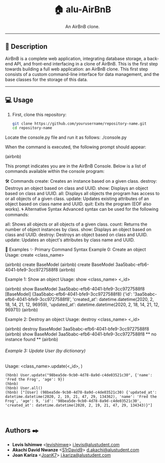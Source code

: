 <h1 align="center">🏠 alu-AirBnB</h1>
<p align="center">An AirBnB clone.</p>

---

## 📖 Description

AirBnB is a complete web application, integrating database storage, a back-end API, and front-end interfacing in a clone of AirBnB. This is the first step towards building a full web application: an AirBnB clone. This first step consists of a custom command-line interface for data management, and the base classes for the storage of this data.

---

## 💻 Usage

1. First, clone this repository:
   ```bash
   git clone https://github.com/yourusername/repository-name.git
   cd repository-name


Locate the console.py file and run it as follows:
./console.py

When the command is executed, the following prompt should appear:

(airbnb)


This prompt indicates you are in the AirBnB Console. Below is a list of commands available within the console program:

🛠️ Commands
create: Creates an instance based on a given class.
destroy: Destroys an object based on class and UUID.
show: Displays an object based on class and UUID.
all: Displays all objects the program has access to or all objects of a given class.
update: Updates existing attributes of an object based on class name and UUID.
quit: Exits the program (EOF also works).
🌀 Alternative Syntax
Advanced syntax can be used for the following commands:

all: Shows all objects or all objects of a given class.
count: Returns the number of object instances by class.
show: Displays an object based on class and UUID.
destroy: Destroys an object based on class and UUID.
update: Updates an object's attributes by class name and UUID.


🎨 Examples
✨ Primary Command Syntax
Example 0: Create an object
Usage: create <class_name>

(airbnb) create BaseModel
(airbnb) create BaseModel
3aa5babc-efb6-4041-bfe9-3cc9727588f8
(airbnb)  

Example 1: Show an object
Usage: show <class_name> <_id>

(airbnb) show BaseModel 3aa5babc-efb6-4041-bfe9-3cc9727588f8
[BaseModel] (3aa5babc-efb6-4041-bfe9-3cc9727588f8) {'id': '3aa5babc-efb6-4041-bfe9-3cc9727588f8', 'created_at': datetime.datetime(2020, 2, 18, 14, 21, 12, 96959), 'updated_at': datetime.datetime(2020, 2, 18, 14, 21, 12, 96971)}
(airbnb)  

Example 2: Destroy an object
Usage: destroy <class_name> <_id>

(airbnb) destroy BaseModel 3aa5babc-efb6-4041-bfe9-3cc9727588f8
(airbnb) show BaseModel 3aa5babc-efb6-4041-bfe9-3cc9727588f8
** no instance found **
(airbnb)   

###### Example 3: Update User (by dictionary)
Usage: <class_name>.update(<_id>, <dictionary>)
```
(hbnb) User.update("98bea5de-9cb0-4d78-8a9d-c4de03521c30", {'name': 'Fred the Frog', 'age': 9})
(hbnb)
(hbnb) User.all()
(hbnb) ["[User] (98bea5de-9cb0-4d78-8a9d-c4de03521c30) {'updated_at': datetime.datetime(2020, 2, 19, 21, 47, 29, 134362), 'name': 'Fred the Frog', 'age': 9, 'id': '98bea5de-9cb0-4d78-8a9d-c4de03521c30', 'created_at': datetime.datetime(2020, 2, 19, 21, 47, 29, 134343)}"]
```
<br>

## Authors :black_nib:
* **Levis Ishimwe** <[levishimwe](https://github.com/levishimwe)> <i.levis@alustudent.com>
* **Akachi David Nwanze** <[S1rDavid9](https://github.com/S1rDavid9)> <d.akachi@alustudent.com>
* **Joan Kariza** <[JoanK7](https://github.com/JoanK7)> <j.kariza@alustudent.com>